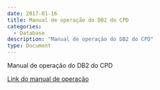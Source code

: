 ```yaml
---
date: 2017-01-16
title: Manual de operação do DB2 do CPD
categories:
  - Database
description: "Manual de operação do DB2 do CPD"
type: Document
---
```

Manual de operação do DB2 do CPD

<a target="_blank" href="https://alpha.cpd.ufsm.br/desenvolvimento/knowledge-base-doc/blob/master/files/Documenta%C3%A7%C3%A3oDB2.pdf">Link do manual de operação</a>
